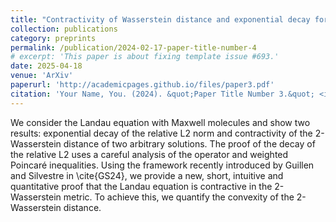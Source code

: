 ```yaml
---
title: "Contractivity of Wasserstein distance and exponential decay for the Landau equation with Maxwellian molecules"
collection: publications
category: preprints
permalink: /publication/2024-02-17-paper-title-number-4
# excerpt: 'This paper is about fixing template issue #693.'
date: 2025-04-18
venue: 'ArXiv'
paperurl: 'http://academicpages.github.io/files/paper3.pdf'
citation: 'Your Name, You. (2024). &quot;Paper Title Number 3.&quot; <i>GitHub Journal of Bugs</i>. 1(3).'
---
```


We consider the Landau equation with Maxwell molecules and show two results: exponential decay of the relative L2 norm and contractivity of the 2-Wasserstein distance of two arbitrary solutions. The proof of the decay of the relative L2 uses a careful analysis of the operator and weighted Poincaré inequalities. Using the framework recently introduced by Guillen and Silvestre in \cite{GS24}, we provide a new, short, intuitive and quantitative proof that the Landau equation is contractive in the 2-Wasserstein metric. To achieve this, we quantify the convexity of the 2-Wasserstein distance.
